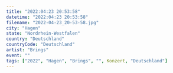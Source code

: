 ```yaml
---
title: "2022:04:23 20:53:58"
datetime: "2022:04:23 20:53:58"
filename: "2022-04-23_20-53-58.jpg"
city: "Hagen"
state: "Nordrhein-Westfalen"
country: "Deutschland"
countryCode: "Deutschland"
artist: "Brings"
event: ""
tags: ["2022", "Hagen", "Brings", "", Konzert, "Deutschland"]
---
```

